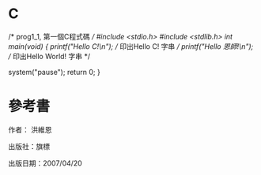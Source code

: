 # C
 /* prog1_1, 第一個C程式碼 */ 
#include <stdio.h>
#include <stdlib.h>
int main(void)
{
   printf("Hello C!\n");   	/* 印出Hello C! 字串 */
   printf("Hello 恩師!\n");   /* 印出Hello World! 字串 */   
   
   system("pause");
   return 0;
}

 
# 參考書
作者： 洪維恩  
 
出版社：旗標  
 
出版日期：2007/04/20
